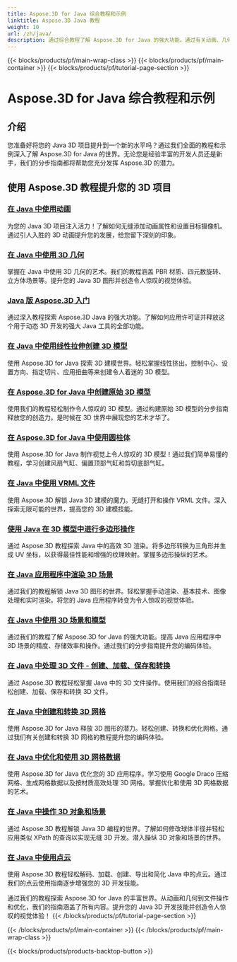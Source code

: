 ```yaml
---
title: Aspose.3D for Java 综合教程和示例
linktitle: Aspose.3D Java 教程
weight: 10
url: /zh/java/
description: 通过综合教程了解 Aspose.3D for Java 的强大功能。通过有关动画、几何、许可等的教程提升您的 Java 3D 项目！
---
```


{{< blocks/products/pf/main-wrap-class >}}
{{< blocks/products/pf/main-container >}}
{{< blocks/products/pf/tutorial-page-section >}}

# Aspose.3D for Java 综合教程和示例

## 介绍

您准备好将您的 Java 3D 项目提升到一个新的水平吗？通过我们全面的教程和示例深入了解 Aspose.3D for Java 的世界。无论您是经验丰富的开发人员还是新手，我们的分步指南都将帮助您充分发挥 Aspose.3D 的潜力。

## 使用 Aspose.3D 教程提升您的 3D 项目

### [在 Java 中使用动画](./animations/)

为您的 Java 3D 项目注入活力！了解如何无缝添加动画属性和设置目标摄像机。通过引人入胜的 3D 动画提升您的发展，给您留下深刻的印象。

### [在 Java 中使用 3D 几何](./geometry/)

掌握在 Java 中使用 3D 几何的艺术。我们的教程涵盖 PBR 材质、四元数旋转、立方体场景等。提升您的 Java 3D 图形并创造令人惊叹的视觉体验。

### [Java 版 Aspose.3D 入门](./licensing/)

通过深入教程探索 Aspose.3D Java 的强大功能。了解如何应用许可证并释放这个用于动态 3D 开发的强大 Java 工具的全部功能。

### [在 Java 中使用线性拉伸创建 3D 模型](./linear-extrusion/)

使用 Aspose.3D for Java 探索 3D 建模世界。轻松掌握线性挤出。控制中心、设置方向、指定切片、应用扭曲等来创建令人着迷的 3D 模型。

### [在 Aspose.3D for Java 中创建原始 3D 模型](./primitive-3d-models/)

使用我们的教程轻松制作令人惊叹的 3D 模型。通过构建原始 3D 模型的分步指南释放您的创造力。是时候在 3D 世界中展现您的艺术才华了。

### [在 Aspose.3D for Java 中使用圆柱体](./cylinders/)

使用 Aspose.3D for Java 制作视觉上令人惊叹的 3D 模型！通过我们简单易懂的教程，学习创建风扇气缸、偏置顶部气缸和剪切底部气缸。

### [在 Java 中使用 VRML 文件](./vrml-files/)

使用 Aspose.3D 解锁 Java 3D 建模的魔力。无缝打开和操作 VRML 文件。深入探索无限可能的世界，提高您的 3D 建模技能。

### [使用 Java 在 3D 模型中进行多边形操作](./polygon/)

通过 Aspose.3D 教程探索 Java 中的高效 3D 渲染。将多边形转换为三角形并生成 UV 坐标，以获得最佳性能和增强的纹理映射。掌握多边形操纵的艺术。

### [在 Java 应用程序中渲染 3D 场景](./rendering-3d-scenes/)

通过我们的教程解锁 Java 3D 图形的世界。轻松掌握手动渲染、基本技术、图像处理和实时渲染。将您的 Java 应用程序转变为令人惊叹的视觉体验。

### [在 Java 中使用 3D 场景和模型](./3d-scenes-and-models/)

通过我们的教程了解 Aspose.3D for Java 的强大功能。提高 Java 应用程序中 3D 场景的精度、存储效率和操作。通过我们的分步指南提升您的编码体验。

### [在 Java 中处理 3D 文件 - 创建、加载、保存和转换](./load-and-save/)

通过 Aspose.3D 教程轻松掌握 Java 中的 3D 文件操作。使用我们的综合指南轻松创建、加载、保存和转换 3D 文件。

### [在 Java 中创建和转换 3D 网格](./transforming-3d-meshes/)

使用 Aspose.3D for Java 释放 3D 图形的潜力。轻松创建、转换和优化网格。通过我们有关创建和转换 3D 网格的教程提升您的编码体验。

### [在 Java 中优化和使用 3D 网格数据](./3d-mesh-data/)

使用 Aspose.3D for Java 优化您的 3D 应用程序。学习使用 Google Draco 压缩网格、生成网格数据以及按材质高效处理 3D 网格。掌握优化和使用 3D 网格数据的艺术。

### [在 Java 中操作 3D 对象和场景](./3d-objects-and-scenes/)

通过 Aspose.3D 教程解锁 Java 3D 编程的世界。了解如何修改球体半径并轻松应用类似 XPath 的查询以实现无缝 3D 开发。潜入操纵 3D 对象和场景的世界。

### [在 Java 中使用点云](./point-clouds/)

使用 Aspose.3D 教程轻松解码、加载、创建、导出和简化 Java 中的点云。通过我们的点云使用指南逐步增强您的 3D 开发技能。

通过我们的教程探索 Aspose.3D for Java 的丰富世界。从动画和几何到文件操作和优化，我们的指南涵盖了所有内容。提升您的 Java 3D 开发技能并创造令人惊叹的视觉体验！
{{< /blocks/products/pf/tutorial-page-section >}}

{{< /blocks/products/pf/main-container >}}
{{< /blocks/products/pf/main-wrap-class >}}

{{< blocks/products/products-backtop-button >}}
